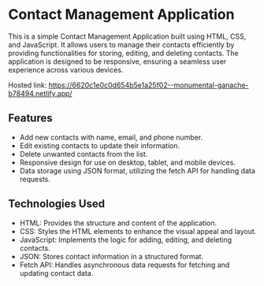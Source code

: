 # Contact Management Application

This is a simple Contact Management Application built using HTML, CSS, and JavaScript. It allows users to manage their contacts efficiently by providing functionalities for storing, editing, and deleting contacts. 
The application is designed to be responsive, ensuring a seamless user experience across various devices.

Hosted link: https://6620c1e0c0d654b5e1a25f02--monumental-ganache-b78494.netlify.app/

## Features

- Add new contacts with name, email, and phone number.
- Edit existing contacts to update their information.
- Delete unwanted contacts from the list.
- Responsive design for use on desktop, tablet, and mobile devices.
- Data storage using JSON format, utilizing the fetch API for handling data requests.

## Technologies Used

- HTML: Provides the structure and content of the application.
- CSS: Styles the HTML elements to enhance the visual appeal and layout.
- JavaScript: Implements the logic for adding, editing, and deleting contacts.
- JSON: Stores contact information in a structured format.
- Fetch API: Handles asynchronous data requests for fetching and updating contact data.



